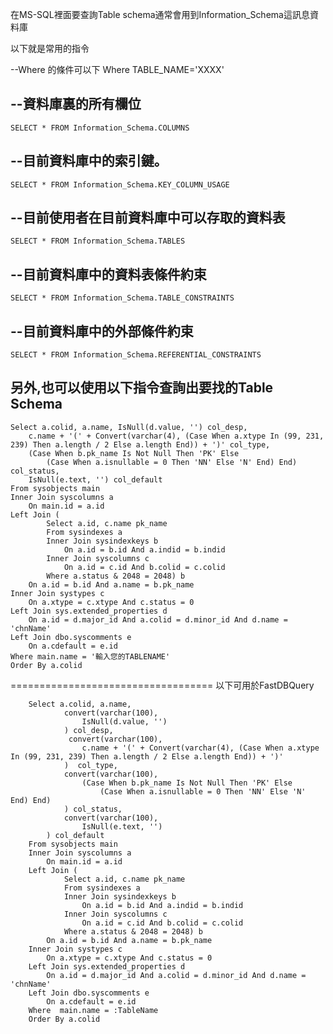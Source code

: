 

在MS-SQL裡面要查詢Table schema通常會用到Information_Schema這訊息資料庫

 

以下就是常用的指令

 

--Where 的條件可以下 Where TABLE_NAME='XXXX'

--資料庫裏的所有欄位
---
	SELECT * FROM Information_Schema.COLUMNS

--目前資料庫中的索引鍵。
---
	SELECT * FROM Information_Schema.KEY_COLUMN_USAGE

--目前使用者在目前資料庫中可以存取的資料表
---
	SELECT * FROM Information_Schema.TABLES

--目前資料庫中的資料表條件約束
---
	SELECT * FROM Information_Schema.TABLE_CONSTRAINTS

--目前資料庫中的外部條件約束
---
	SELECT * FROM Information_Schema.REFERENTIAL_CONSTRAINTS

另外,也可以使用以下指令查詢出要找的Table Schema
---
	Select a.colid, a.name, IsNull(d.value, '') col_desp, 
		c.name + '(' + Convert(varchar(4), (Case When a.xtype In (99, 231, 239) Then a.length / 2 Else a.length End)) + ')' col_type, 
		(Case When b.pk_name Is Not Null Then 'PK' Else 
			(Case When a.isnullable = 0 Then 'NN' Else 'N' End) End) col_status,
		IsNull(e.text, '') col_default
	From sysobjects main
	Inner Join syscolumns a
		On main.id = a.id
	Left Join (
			Select a.id, c.name pk_name
			From sysindexes a
			Inner Join sysindexkeys b
				On a.id = b.id And a.indid = b.indid
			Inner Join syscolumns c
				On a.id = c.id And b.colid = c.colid
			Where a.status & 2048 = 2048) b
		On a.id = b.id And a.name = b.pk_name
	Inner Join systypes c
		On a.xtype = c.xtype And c.status = 0
	Left Join sys.extended_properties d
		On a.id = d.major_id And a.colid = d.minor_id And d.name = 'chnName'
	Left Join dbo.syscomments e
		On a.cdefault = e.id
	Where main.name = '輸入您的TABLENAME'
	Order By a.colid



===================================
以下可用於FastDBQuery
	        
        Select a.colid, a.name, 
                convert(varchar(100), 
                    IsNull(d.value, '')
                ) col_desp, 
                 convert(varchar(100), 
                    c.name + '(' + Convert(varchar(4), (Case When a.xtype In (99, 231, 239) Then a.length / 2 Else a.length End)) + ')'
                )  col_type, 
                convert(varchar(100), 
                	(Case When b.pk_name Is Not Null Then 'PK' Else 
                		(Case When a.isnullable = 0 Then 'NN' Else 'N' End) End) 
                ) col_status,
                convert(varchar(100), 
            	    IsNull(e.text, '') 
	        ) col_default
        From sysobjects main
        Inner Join syscolumns a
        	On main.id = a.id
        Left Join (
        		Select a.id, c.name pk_name
        		From sysindexes a
        		Inner Join sysindexkeys b
        			On a.id = b.id And a.indid = b.indid
        		Inner Join syscolumns c
        			On a.id = c.id And b.colid = c.colid
        		Where a.status & 2048 = 2048) b
        	On a.id = b.id And a.name = b.pk_name
        Inner Join systypes c
        	On a.xtype = c.xtype And c.status = 0
        Left Join sys.extended_properties d
        	On a.id = d.major_id And a.colid = d.minor_id And d.name = 'chnName'
        Left Join dbo.syscomments e
        	On a.cdefault = e.id
        Where  main.name = :TableName  
        Order By a.colid